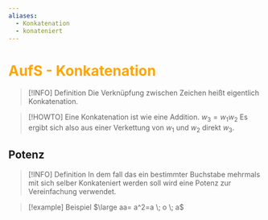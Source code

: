 ```yaml
---
aliases:
  - Konkatenation
  - konateniert
---
```

# <font color = "orange">AufS - Konkatenation</font>
>[!INFO] Definition
>Die Verknüpfung zwischen Zeichen heißt eigentlich Konkatenation.

>[!HOWTO] Eine Konkatenation ist wie eine Addition.
>$w_3=w_1w_2$
>Es ergibt sich also aus einer Verkettung von $w_1$ und $w_2$ direkt $w_3$.
## Potenz
>[!INFO] Definition 
>In dem fall das ein bestimmter Buchstabe mehrmals mit sich selber Konkateniert werden soll wird eine Potenz zur Vereinfachung verwendet.

>[!example] Beispiel
> $\large aa= a^2=a \; o \; a$


